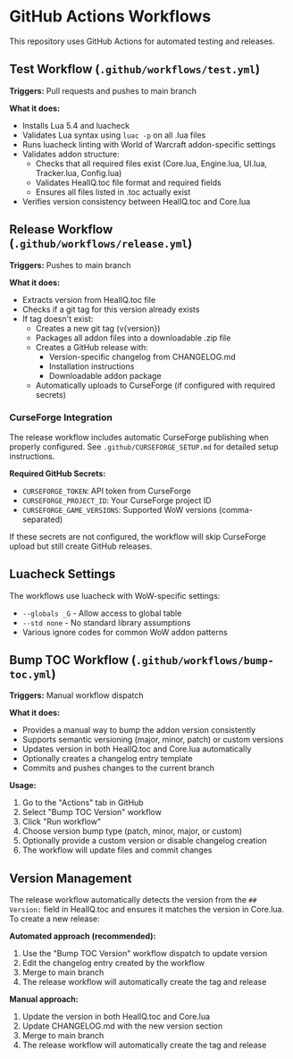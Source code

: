 # GitHub Actions Workflows

This repository uses GitHub Actions for automated testing and releases.

## Test Workflow (`.github/workflows/test.yml`)

**Triggers:** Pull requests and pushes to main branch

**What it does:**
- Installs Lua 5.4 and luacheck
- Validates Lua syntax using `luac -p` on all .lua files
- Runs luacheck linting with World of Warcraft addon-specific settings
- Validates addon structure:
  - Checks that all required files exist (Core.lua, Engine.lua, UI.lua, Tracker.lua, Config.lua)
  - Validates HealIQ.toc file format and required fields
  - Ensures all files listed in .toc actually exist
- Verifies version consistency between HealIQ.toc and Core.lua

## Release Workflow (`.github/workflows/release.yml`)

**Triggers:** Pushes to main branch

**What it does:**
- Extracts version from HealIQ.toc file
- Checks if a git tag for this version already exists
- If tag doesn't exist:
  - Creates a new git tag (v{version})
  - Packages all addon files into a downloadable .zip file
  - Creates a GitHub release with:
    - Version-specific changelog from CHANGELOG.md
    - Installation instructions
    - Downloadable addon package
  - Automatically uploads to CurseForge (if configured with required secrets)

### CurseForge Integration

The release workflow includes automatic CurseForge publishing when properly configured. See `.github/CURSEFORGE_SETUP.md` for detailed setup instructions.

**Required GitHub Secrets:**
- `CURSEFORGE_TOKEN`: API token from CurseForge
- `CURSEFORGE_PROJECT_ID`: Your CurseForge project ID
- `CURSEFORGE_GAME_VERSIONS`: Supported WoW versions (comma-separated)

If these secrets are not configured, the workflow will skip CurseForge upload but still create GitHub releases.

## Luacheck Settings

The workflows use luacheck with WoW-specific settings:
- `--globals _G` - Allow access to global table
- `--std none` - No standard library assumptions
- Various ignore codes for common WoW addon patterns

## Bump TOC Workflow (`.github/workflows/bump-toc.yml`)

**Triggers:** Manual workflow dispatch

**What it does:**
- Provides a manual way to bump the addon version consistently
- Supports semantic versioning (major, minor, patch) or custom versions
- Updates version in both HealIQ.toc and Core.lua automatically
- Optionally creates a changelog entry template
- Commits and pushes changes to the current branch

**Usage:**
1. Go to the "Actions" tab in GitHub
2. Select "Bump TOC Version" workflow
3. Click "Run workflow"
4. Choose version bump type (patch, minor, major, or custom)
5. Optionally provide a custom version or disable changelog creation
6. The workflow will update files and commit changes

## Version Management

The release workflow automatically detects the version from the `## Version:` field in HealIQ.toc and ensures it matches the version in Core.lua. To create a new release:

**Automated approach (recommended):**
1. Use the "Bump TOC Version" workflow dispatch to update version
2. Edit the changelog entry created by the workflow
3. Merge to main branch
4. The release workflow will automatically create the tag and release

**Manual approach:**
1. Update the version in both HealIQ.toc and Core.lua
2. Update CHANGELOG.md with the new version section
3. Merge to main branch
4. The release workflow will automatically create the tag and release